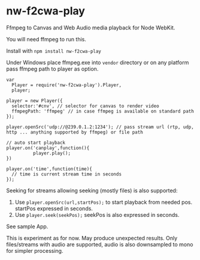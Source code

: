 nw-f2cwa-play
=============

Ffmpeg to Canvas and Web Audio media playback for Node WebKit.


You will need ffmpeg to run this.

Install with 
 `npm install nw-f2cwa-play`
 
Under Windows place ffmpeg.exe into `vendor` directory or
on any platform pass ffmpeg path to player as option.

```
var
  Player = require('nw-f2cwa-play').Player,
  player;

player = new Player({
  selector:'#cnv', // selector for canvas to render video
  ffmpegPath: 'ffmpeg' // in case ffmpeg is available on standard path
});

player.openSrc('udp://@239.0.1.2:1234'); // pass stream url (rtp, udp, http ... anything supported by ffmpeg) or file path

// auto start playback
player.on('canplay',function(){
          player.play();
})

player.on('time',function(time){
  // time is current stream time in seconds
});

```


Seeking for streams allowing seeking (mostly files) is also supported:

1. Use `player.openSrc(url,startPos);` to start playback from needed pos. startPos expressed in seconds.
2. Use `player.seek(seekPos);` seekPos is also expressed in seconds.


See sample App.

This is experiment as for now. May produce unexpected results.
Only files/streams with audio are supported, audio is also downsampled to mono for simpler processing.
